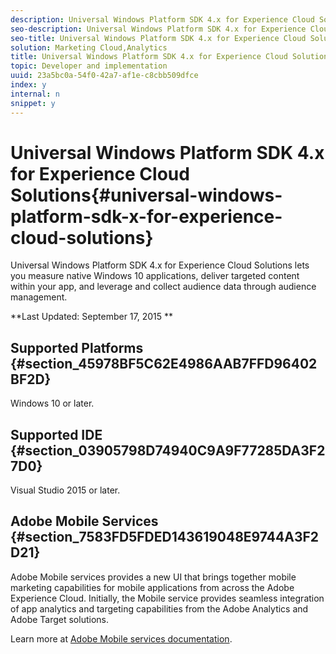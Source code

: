 ```yaml
---
description: Universal Windows Platform SDK 4.x for Experience Cloud Solutions lets you measure native Windows 10 applications, deliver targeted content within your app, and leverage and collect audience data through audience management.
seo-description: Universal Windows Platform SDK 4.x for Experience Cloud Solutions lets you measure native Windows 10 applications, deliver targeted content within your app, and leverage and collect audience data through audience management.
seo-title: Universal Windows Platform SDK 4.x for Experience Cloud Solutions
solution: Marketing Cloud,Analytics
title: Universal Windows Platform SDK 4.x for Experience Cloud Solutions
topic: Developer and implementation
uuid: 23a5bc0a-54f0-42a7-af1e-c8cbb509dfce
index: y
internal: n
snippet: y
---
```


# Universal Windows Platform SDK 4.x for Experience Cloud Solutions{#universal-windows-platform-sdk-x-for-experience-cloud-solutions}

Universal Windows Platform SDK 4.x for Experience Cloud Solutions lets you measure native Windows 10 applications, deliver targeted content within your app, and leverage and collect audience data through audience management.

**Last Updated: September 17, 2015 **

## Supported Platforms {#section_45978BF5C62E4986AAB7FFD96402BF2D}

Windows 10 or later.

## Supported IDE {#section_03905798D74940C9A9F77285DA3F27D0}

Visual Studio 2015 or later.

## Adobe Mobile Services {#section_7583FD5FDED143619048E9744A3F2D21}

Adobe Mobile services provides a new UI that brings together mobile marketing capabilities for mobile applications from across the Adobe Experience Cloud. Initially, the Mobile service provides seamless integration of app analytics and targeting capabilities from the Adobe Analytics and Adobe Target solutions.

Learn more at [Adobe Mobile services documentation](https://microsite.omniture.com/t2/help/en_US/mobile/). 
